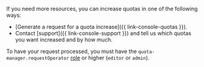 If you need more resources, you can increase quotas in one of the following ways:

* [Generate a request for a quota increase]({{ link-console-quotas }}).
* Contact [support]({{ link-console-support }}) and tell us which quotas you want increased and by how much.

To have your request processed, you must have the `quota-manager.requestOperator` [role](../iam/roles-reference.md#quota-manager-requestoperator) or higher (`editor` or `admin`).
